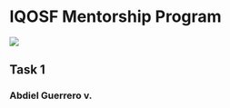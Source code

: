 # IQOSF Mentorship Program

![](https://i.imgur.com/OVjRdZM.png)

## Task 1 ##

### Abdiel Guerrero v. ###
